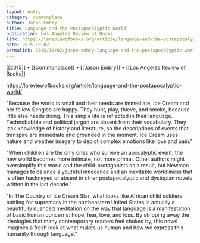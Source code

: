 ```yaml
---
layout: entry
category: commonplace
author: Jason Embry
title: Language and the Postapocalyptic World
publication: Los Angeles Review of Books
link: https://lareviewofbooks.org/article/language-and-the-postapocalyptic-world/
date: 2015-10-02
permalink: 2015/10/02/jason-embry-language-and-the-postapocalyptic-world
---
```


[[2015]] • [[Commonplace]] • [[Jason Embry]] • [[Los Angeles Review of Books]]

https://lareviewofbooks.org/article/language-and-the-postapocalyptic-world/

"Because the world is small and their needs are immediate, Ice Cream and her fellow Sengles are happy. They hunt, play, thieve, and smoke, because little else needs doing. This simple life is reflected in their language. Technobabble and political jargon are absent from their vocabulary. They lack knowledge of history and literature, so the descriptions of events that transpire are immediate and grounded in the moment. Ice Cream uses nature and weather imagery to depict complex emotions like love and pain."
 
"When children are the only ones who survive an apocalyptic event, the new world becomes more intimate, not more primal. Other authors might oversimplify this world and the child-protagonists as a result, but Newman manages to balance a youthful innocence and an inevitable worldliness that is often hackneyed or absent in other postapocalyptic and dystopian novels written in the last decade."

"In The Country of Ice Cream Star, what looks like African child soldiers battling for supremacy in the northeastern United States is actually a beautifully nuanced meditation on the way that language is a manifestation of basic human concerns: hope, fear, love, and loss. By stripping away the ideologies that many contemporary readers feel choked by, this novel imagines a fresh look at what makes us human and how we express this humanity through language."
